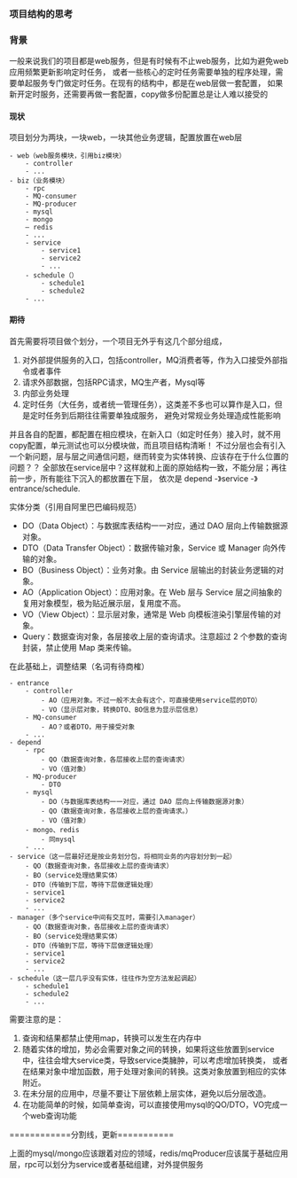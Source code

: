 ### 项目结构的思考
### 背景

一般来说我们的项目都是web服务，但是有时候有不止web服务，比如为避免web应用频繁更新影响定时任务，
或者一些核心的定时任务需要单独的程序处理，需要单起服务专门做定时任务。在现有的结构中，都是在web层做一套配置，
如果新开定时服务，还需要再做一套配置，copy做多份配置总是让人难以接受的

#### 现状

项目划分为两块，一块web，一块其他业务逻辑，配置放置在web层
    
    - web（web服务模块，引用biz模块）
        - controller
        - ...
    - biz（业务模块）
        - rpc
        - MQ-consumer
        - MQ-producer
        - mysql
        - mongo
        — redis
        - ...
        - service
            - service1
            - service2
            - ... 
        - schedule（）
            - schedule1
            - schedule2
        - ... 

#### 期待

首先需要将项目做个划分，一个项目无外乎有这几个部分组成，
1. 对外部提供服务的入口，包括controller，MQ消费者等，作为入口接受外部指令或者事件
2. 请求外部数据，包括RPC请求，MQ生产者，Mysql等
3. 内部业务处理
4. 定时任务（大任务，或者统一管理任务），这类差不多也可以算作是入口，但是定时任务到后期往往需要单独成服务，
避免对常规业务处理造成性能影响
        
并且各自的配置，都配置在相应模块，在新入口（如定时任务）接入时，就不用copy配置，单元测试也可以分模块做，而且项目结构清晰！
不过分层也会有引入一个新问题，层与层之间通信问题，继而转变为实体转换、应该存在于什么位置的问题？？
全部放在service层中？这样就和上面的原始结构一致，不能分层；再往前一步，所有能往下沉入的都放置在下层，
依次是 depend -》service -》entrance/schedule.

实体分类（引用自阿里巴巴编码规范）
- DO（Data Object）：与数据库表结构一一对应，通过 DAO 层向上传输数据源对象。
- DTO（Data Transfer Object）：数据传输对象，Service 或 Manager 向外传输的对象。
- BO（Business Object）：业务对象。由 Service 层输出的封装业务逻辑的对象。
- AO（Application Object）：应用对象。在 Web 层与 Service 层之间抽象的复用对象模型，极为贴近展示层，复用度不高。
- VO（View Object）：显示层对象，通常是 Web 向模板渲染引擎层传输的对象。
- Query：数据查询对象，各层接收上层的查询请求。注意超过 2 个参数的查询封装，禁止使用 Map 类来传输。

在此基础上，调整结果（名词有待商榷）

    - entrance
        - controller
            - AO（应用对象。不过一般不太会有这个，可直接使用service层的DTO）
            - VO（显示层对象，转换DTO、BO信息为显示层信息）
        - MQ-consumer
            - AO？或者DTO，用于接受对象
        - ...
    - depend
        - rpc
            - QO（数据查询对象，各层接收上层的查询请求）
            - VO（值对象）
        - MQ-producer
            - DTO
        - mysql
            - DO（与数据库表结构一一对应，通过 DAO 层向上传输数据源对象）
            - QO（数据查询对象，各层接收上层的查询请求。）
            - VO（值对象）
        - mongo、redis
            - 同mysql
        - ...
    - service（这一层最好还是按业务划分包，将相同业务的内容划分到一起）
        - QO（数据查询对象，各层接收上层的查询请求）
        - BO（service处理结果实体）
        - DTO（传输到下层，等待下层做逻辑处理）
        - service1
        - service2
        - ... 
    - manager（多个service中间有交互时，需要引入manager）
        - QO（数据查询对象，各层接收上层的查询请求）
        - BO（service处理结果实体）
        - DTO（传输到下层，等待下层做逻辑处理）
        - service1
        - service2
        - ... 
    - schedule（这一层几乎没有实体，往往作为空方法发起调起）
        - schedule1
        - schedule2
        - ...


需要注意的是：
1. 查询和结果都禁止使用map，转换可以发生在内存中
2. 随着实体的增加，势必会需要对象之间的转换，如果将这些放置到service中，往往会增大service类，导致service类臃肿，可以考虑增加转换类，
或者在结果对象中增加函数，用于处理对象间的转换。这类对象放置到相应的实体附近。
3. 在未分层的应用中，尽量不要让下层依赖上层实体，避免以后分层改造。
4. 在功能简单的时候，如简单查询，可以直接使用mysql的QO/DTO，VO完成一个web查询功能


============分割线，更新===========

上面的mysql/mongo应该跟着对应的领域，redis/mqProducer应该属于基础应用层，rpc可以划分为service或者基础组建，对外提供服务

